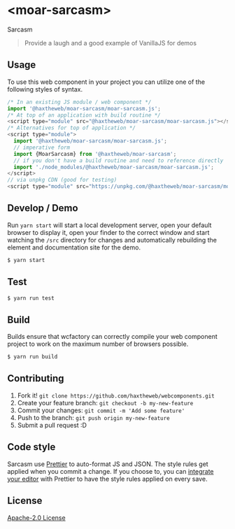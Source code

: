 # &lt;moar-sarcasm&gt;

Sarcasm
> Provide a laugh and a good example of VanillaJS for demos

## Usage
To use this web component in your project you can utilize one of the following styles of syntax.

```js
/* In an existing JS module / web component */
import '@haxtheweb/moar-sarcasm/moar-sarcasm.js';
/* At top of an application with build routine */
<script type="module" src="@haxtheweb/moar-sarcasm/moar-sarcasm.js"></script>
/* Alternatives for top of application */
<script type="module">
  import '@haxtheweb/moar-sarcasm/moar-sarcasm.js';
  // imperative form
  import {MoarSarcasm} from '@haxtheweb/moar-sarcasm';
  // if you don't have a build routine and need to reference directly
  import './node_modules/@haxtheweb/moar-sarcasm/moar-sarcasm.js';
</script>
// via unpkg CDN (good for testing)
<script type="module" src="https://unpkg.com/@haxtheweb/moar-sarcasm/moar-sarcasm.js"></script>
```

## Develop / Demo
Run `yarn start` will start a local development server, open your default browser to display it, open your finder to the correct window and start watching the `/src` directory for changes and automatically rebuilding the element and documentation site for the demo.
```bash
$ yarn start
```

## Test

```bash
$ yarn run test
```

## Build
Builds ensure that wcfactory can correctly compile your web component project to
work on the maximum number of browsers possible.
```bash
$ yarn run build
```

## Contributing

1. Fork it! `git clone https://github.com/haxtheweb/webcomponents.git`
2. Create your feature branch: `git checkout -b my-new-feature`
3. Commit your changes: `git commit -m 'Add some feature'`
4. Push to the branch: `git push origin my-new-feature`
5. Submit a pull request :D

## Code style

Sarcasm  use [Prettier][prettier] to auto-format JS and JSON.  The style rules get applied when you commit a change.  If you choose to, you can [integrate your editor][prettier-ed] with Prettier to have the style rules applied on every save.

[prettier]: https://github.com/prettier/prettier/
[prettier-ed]: https://github.com/prettier/prettier/#editor-integration
[polyserve]: https://github.com/Polymer/polyserve
[web-component-tester]: https://github.com/Polymer/web-component-tester

## License
[Apache-2.0 License](http://opensource.org/licenses/Apache-2.0)